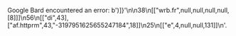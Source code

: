 Google Bard encountered an error: b')]}\'\n\n38\n[["wrb.fr",null,null,null,null,[8]]]\n56\n[["di",43],["af.httprm",43,"-3197951625655247184",18]]\n25\n[["e",4,null,null,131]]\n'.